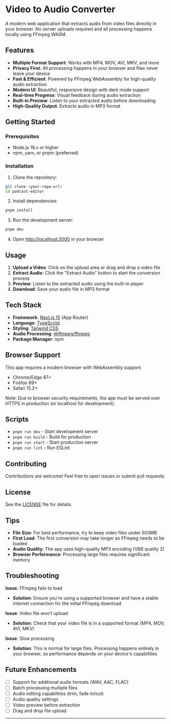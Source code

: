 # Video to Audio Converter

A modern web application that extracts audio from video files directly in your browser. No server uploads required and all processing happens locally using FFmpeg WASM.

## Features

- **Multiple Format Support**: Works with MP4, MOV, AVI, MKV, and more
- **Privacy First**: All processing happens in your browser and files never leave your device
- **Fast & Efficient**: Powered by FFmpeg WebAssembly for high-quality audio extraction
- **Modern UI**: Beautiful, responsive design with dark mode support
- **Real-time Progress**: Visual feedback during audio extraction
- **Built-in Preview**: Listen to your extracted audio before downloading
- **High-Quality Output**: Extracts audio in MP3 format

## Getting Started

### Prerequisites

- Node.js 18.x or higher
- npm, yarn, or pnpm (preferred)

### Installation

1. Clone the repository:

```bash
git clone <your-repo-url>
cd podcast-editor
```

2. Install dependencies:

```bash
pnpm install
```

3. Run the development server:

```bash
pnpm dev
```

4. Open [http://localhost:3000](http://localhost:3000) in your browser

## Usage

1. **Upload a Video**: Click on the upload area or drag and drop a video file
2. **Extract Audio**: Click the "Extract Audio" button to start the conversion process
3. **Preview**: Listen to the extracted audio using the built-in player
4. **Download**: Save your audio file in MP3 format

## Tech Stack

- **Framework**: [Next.js 15](https://nextjs.org/) (App Router)
- **Language**: [TypeScript](https://www.typescriptlang.org/)
- **Styling**: [Tailwind CSS](https://tailwindcss.com/)
- **Audio Processing**: [@ffmpeg/ffmpeg](https://github.com/ffmpegwasm/ffmpeg.wasm)
- **Package Manager**: npm

## Browser Support

This app requires a modern browser with WebAssembly support:

- Chrome/Edge 87+
- Firefox 89+
- Safari 15.2+

Note: Due to browser security requirements, the app must be served over HTTPS in production (or localhost for development).

## Scripts

- `pnpm run dev` - Start development server
- `pnpm run build` - Build for production
- `pnpm run start` - Start production server
- `pnpm run lint` - Run ESLint

## Contributing

Contributions are welcome! Feel free to open issues or submit pull requests.

## License

See the [LICENSE](LICENSE) file for details.

## Tips

- **File Size**: For best performance, try to keep video files under 500MB
- **First Load**: The first conversion may take longer as FFmpeg needs to be loaded
- **Audio Quality**: The app uses high-quality MP3 encoding (VBR quality 2)
- **Browser Performance**: Processing large files requires significant memory

## Troubleshooting

**Issue**: FFmpeg fails to load

- **Solution**: Ensure you're using a supported browser and have a stable internet connection for the initial FFmpeg download

**Issue**: Video file won't upload

- **Solution**: Check that your video file is in a supported format (MP4, MOV, AVI, MKV)

**Issue**: Slow processing

- **Solution**: This is normal for large files. Processing happens entirely in your browser, so performance depends on your device's capabilities

## Future Enhancements

- [ ] Support for additional audio formats (WAV, AAC, FLAC)
- [ ] Batch processing multiple files
- [ ] Audio editing capabilities (trim, fade in/out)
- [ ] Audio quality settings
- [ ] Video preview before extraction
- [ ] Drag and drop file upload

---
